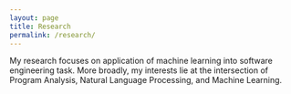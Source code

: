 ```yaml
---
layout: page
title: Research
permalink: /research/
---
```


My research focuses on application of machine learning into software engineering task. More broadly, my interests lie at the intersection of Program Analysis, Natural Language Processing, and Machine Learning.

<!-- -   [Projects](/research/projects/)
-   [Publications](/research/publications/)
-   [Talks](/research/talks/)
 -->